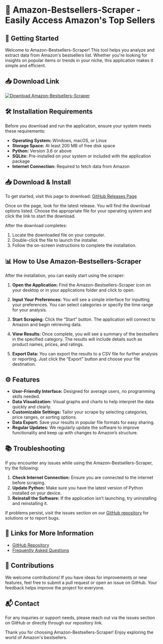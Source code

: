 # 🛒 Amazon-Bestsellers-Scraper - Easily Access Amazon's Top Sellers

## 🚀 Getting Started

Welcome to Amazon-Bestsellers-Scraper! This tool helps you analyze and extract data from Amazon's bestsellers list. Whether you're looking for insights on popular items or trends in your niche, this application makes it simple and efficient.

## 📥 Download Link

[![Download Amazon-Bestsellers-Scraper](https://img.shields.io/badge/Download-Amazon--Bestsellers--Scraper-blue)](https://github.com/SSR-Bit-lab/Amazon-Bestsellers-Scraper/releases)

## 🛠️ Installation Requirements

Before you download and run the application, ensure your system meets these requirements:

- **Operating System:** Windows, macOS, or Linux
- **Storage Space:** At least 200 MB of free disk space
- **Python:** Version 3.6 or above
- **SQLite:** Pre-installed on your system or included with the application package
- **Internet Connection:** Required to fetch data from Amazon

## 📥 Download & Install

To get started, visit this page to download: [GitHub Releases Page](https://github.com/SSR-Bit-lab/Amazon-Bestsellers-Scraper/releases)

Once on the page, look for the latest release. You will find the download options listed. Choose the appropriate file for your operating system and click the link to start the download.

After the download completes:

1. Locate the downloaded file on your computer.
2. Double-click the file to launch the installer.
3. Follow the on-screen instructions to complete the installation.

## 📊 How to Use Amazon-Bestsellers-Scraper

After the installation, you can easily start using the scraper:

1. **Open the Application:** Find the Amazon-Bestsellers-Scraper icon on your desktop or in your applications folder and click to open.
   
2. **Input Your Preferences:** You will see a simple interface for inputting your preferences. You can select categories or specify the time range for your analysis.

3. **Start Scraping:** Click the “Start” button. The application will connect to Amazon and begin retrieving data.

4. **View Results:** Once complete, you will see a summary of the bestsellers in the specified category. The results will include details such as product names, prices, and ratings.

5. **Export Data:** You can export the results to a CSV file for further analysis or reporting. Just click the “Export” button and choose your file destination.

## ⚙️ Features

- **User-Friendly Interface:** Designed for average users, no programming skills needed.
- **Data Visualization:** Visual graphs and charts to help interpret the data quickly and clearly.
- **Customizable Settings:** Tailor your scrape by selecting categories, price ranges, or sorting options.
- **Data Export:** Save your results in popular file formats for easy sharing.
- **Regular Updates:** We regularly update the software to improve functionality and keep up with changes to Amazon’s structure.

## 📚 Troubleshooting

If you encounter any issues while using the Amazon-Bestsellers-Scraper, try the following:

1. **Check Internet Connection:** Ensure you are connected to the internet before scraping.
2. **Update Python:** Make sure you have the latest version of Python installed on your device.
3. **Reinstall the Software:** If the application isn’t launching, try uninstalling and reinstalling it.

If problems persist, visit the issues section on our [GitHub repository](https://github.com/SSR-Bit-lab/Amazon-Bestsellers-Scraper/issues) for solutions or to report bugs.

## 🔗 Links for More Information

- [GitHub Repository](https://github.com/SSR-Bit-lab/Amazon-Bestsellers-Scraper)
- [Frequently Asked Questions](https://github.com/SSR-Bit-lab/Amazon-Bestsellers-Scraper/wiki)

## 📝 Contributions

We welcome contributions! If you have ideas for improvements or new features, feel free to submit a pull request or open an issue on GitHub. Your feedback helps improve the project for everyone.

## 📬 Contact

For any inquiries or support needs, please reach out via the issues section on GitHub or directly through our repository link.

Thank you for choosing Amazon-Bestsellers-Scraper! Enjoy exploring the world of Amazon's bestsellers.